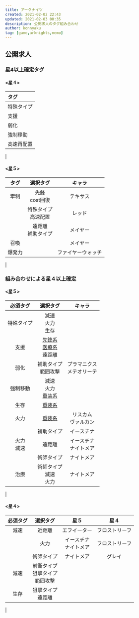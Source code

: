 ```yaml
---
title: アークナイツ
created: 2021-02-02 22:43
updated: 2021-02-03 00:35
description: 公開求人のタグ組み合わせ
author: konnyaku
tag: [game,arknights,memo]
---
```


## 公開求人
### 星4以上確定タグ
#### <星４>
|タグ|
|:---|
|特殊タイプ|
|支援|
|弱化|
|強制移動|
|高速再配置|
|
#### <星５>
|タグ|選択タグ|キャラ
|:---:|:---:|:---:
|牽制|先鋒<br>cost回復|テキサス
||特殊タイプ<br>高速配置|レッド
||遠距離<br>補助タイプ|メイヤー
|召喚||メイヤー
|爆発力||ファイヤーウォッチ
|

### 組み合わせによる星４以上確定
#### <星５>
|必須タグ|選択タグ|キャラ
|:---:|:---:|:---:
|特殊タイプ|減速<br>火力<br>生存|
|支援| [先鋒系]<br>[医療系]<br>遠距離
|弱化|補助タイプ<br>範囲攻撃|プラマニクス<br>メテオリーテ
|強制移動|減速<br>火力<br>[重装系]
|生存|[重装系]|
|火力|[重装系]|リスカム<br>ヴァルカン
||補助タイプ|イースチナ
|火力<br>減速|遠距離|イースチナ<br>ナイトメア
||術師タイプ|ナイトメア
|治療|術師タイプ<br>減速<br>火力|ナイトメア
|


[先鋒系]:先鋒タイプ、cost回復
[医療系]:医療タイプ、治療
[重装系]:重装タイプ、防御

#### <星４>
|必須タグ|選択タグ|星５|星４
|:---:|:---:|:---:|:---:
|減速|近距離|エフイーター|フロストリーフ
||火力|イースチナ<br>ナイトメア|フロストリーフ
||術師タイプ|ナイトメア|グレイ
|減速|前衛タイプ<br>狙撃タイプ<br>範囲攻撃
|生存|狙撃タイプ<br>遠距離
|